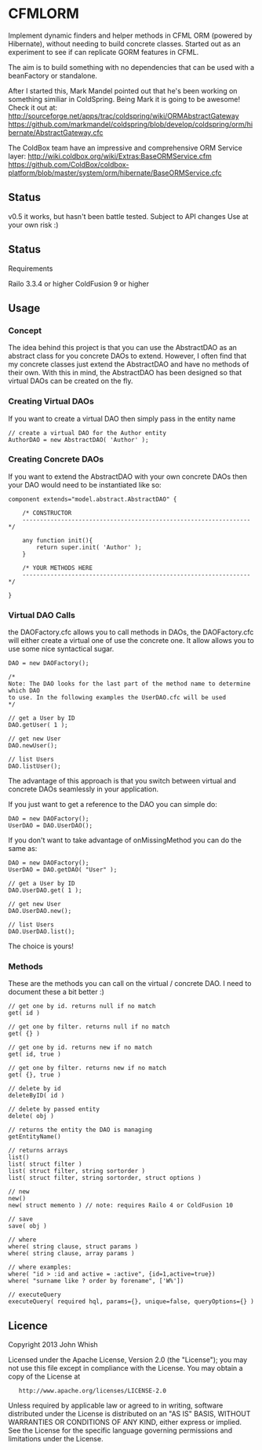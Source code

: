 CFMLORM
======================================================================

Implement dynamic finders and helper methods in CFML ORM (powered by Hibernate), without needing to build concrete classes. 
Started out as an experiment to see if can replicate GORM features in CFML. 

The aim is to build something with no dependencies that can be used with a beanFactory or standalone.

After I started this, Mark Mandel pointed out that he's been working on something similiar in ColdSpring. Being Mark it is going to be awesome! Check it out at:
http://sourceforge.net/apps/trac/coldspring/wiki/ORMAbstractGateway
https://github.com/markmandel/coldspring/blob/develop/coldspring/orm/hibernate/AbstractGateway.cfc

The ColdBox team have an impressive and comprehensive ORM Service layer:
http://wiki.coldbox.org/wiki/Extras:BaseORMService.cfm
https://github.com/ColdBox/coldbox-platform/blob/master/system/orm/hibernate/BaseORMService.cfc

Status
----------------------------------------------------------------------

v0.5
	it works, but hasn't been battle tested. Subject to API changes 
	Use at your own risk :)

Status
----------------------------------------------------------------------

Requirements

Railo 3.3.4 or higher
ColdFusion 9 or higher


Usage
----------------------------------------------------------------------

### Concept

The idea behind this project is that you can use the AbstractDAO as an abstract
class for you concrete DAOs to extend. However, I often find that my concrete
classes just extend the AbstractDAO and have no methods of their own. With this in 
mind, the AbstractDAO has been designed so that virtual DAOs can be created on the 
fly.

### Creating Virtual DAOs

If you want to create a virtual DAO then simply pass in the entity name

	// create a virtual DAO for the Author entity
	AuthorDAO = new AbstractDAO( 'Author' );
	
### Creating Concrete DAOs

If you want to extend the AbstractDAO with your own concrete DAOs then your
DAO would need to be instantiated like so:

	component extends="model.abstract.AbstractDAO" {
	
		/* CONSTRUCTOR 
		----------------------------------------------------------------- */
		  
		any function init(){
			return super.init( 'Author' );
		}
		
		/* YOUR METHODS HERE 
		----------------------------------------------------------------- */
		
	}

### Virtual DAO Calls

the DAOFactory.cfc allows you to call methods in DAOs, the DAOFactory.cfc will either 
create a virtual one of use the concrete one. It allow allows you to use some nice 
syntactical sugar.

	DAO = new DAOFactory();
	
	/*
	Note: The DAO looks for the last part of the method name to determine which DAO
	to use. In the following examples the UserDAO.cfc will be used
	*/
	
	// get a User by ID
	DAO.getUser( 1 );
	
	// get new User
	DAO.newUser();
	
	// list Users
	DAO.listUser();
	
The advantage of this approach is that you switch between virtual and concrete DAOs
seamlessly in your application. 

If you just want to get a reference to the DAO you can simple do:

	DAO = new DAOFactory();
	UserDAO = DAO.UserDAO();
	
If you don't want to take advantage of onMissingMethod you can do the same as:

	DAO = new DAOFactory();
	UserDAO = DAO.getDAO( "User" );
	
	// get a User by ID
	DAO.UserDAO.get( 1 );
	
	// get new User
	DAO.UserDAO.new();
	
	// list Users
	DAO.UserDAO.list();

The choice is yours!

### Methods

These are the methods you can call on the virtual / concrete DAO. I need to document these a bit better :)

	// get one by id. returns null if no match
	get( id )
	
	// get one by filter. returns null if no match
	get( {} )
	
	// get one by id. returns new if no match
	get( id, true )
	
	// get one by filter. returns new if no match
	get( {}, true )
	
	// delete by id
	deleteByID( id )
	
	// delete by passed entity
	delete( obj )
	
	// returns the entity the DAO is managing
	getEntityName()
	
	// returns arrays
	list()
	list( struct filter )
	list( struct filter, string sortorder )
	list( struct filter, string sortorder, struct options )
	
	// new
	new()
	new( struct memento ) // note: requires Railo 4 or ColdFusion 10
	
	// save
	save( obj )
	
	// where
	where( string clause, struct params )
	where( string clause, array params )
	
	// where examples:
	where( "id > :id and active = :active", {id=1,active=true})
	where( "surname like ? order by forename", ['W%'])
	
	// executeQuery
	executeQuery( required hql, params={}, unique=false, queryOptions={} )
	
	
Licence
----------------------------------------------------------------------

   Copyright 2013 John Whish

   Licensed under the Apache License, Version 2.0 (the "License");
   you may not use this file except in compliance with the License.
   You may obtain a copy of the License at

       http://www.apache.org/licenses/LICENSE-2.0

   Unless required by applicable law or agreed to in writing, software
   distributed under the License is distributed on an "AS IS" BASIS,
   WITHOUT WARRANTIES OR CONDITIONS OF ANY KIND, either express or implied.
   See the License for the specific language governing permissions and
   limitations under the License.
